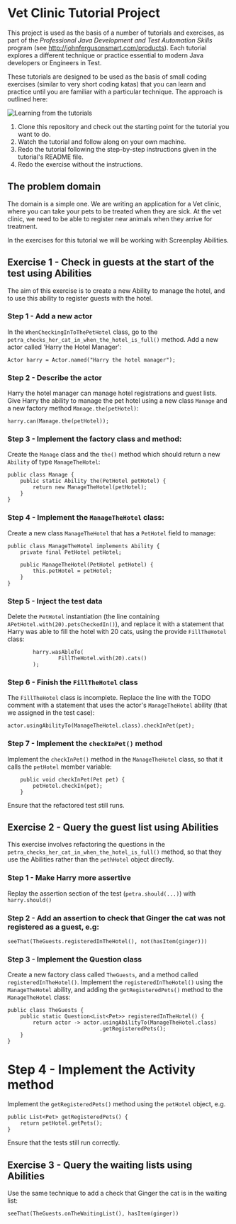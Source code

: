 # Vet Clinic Tutorial Project

This project is used as the basis of a number of tutorials and exercises, as part of the *Professional Java Development and Test Automation Skills* program (see http://johnfergusonsmart.com/products). Each tutorial explores a different technique or practice essential to modern Java developers or Engineers in Test. 

These tutorials are designed to be used as the basis of small coding exercises (similar to very short coding katas) that you can learn and practice until you are familiar with a particular technique. The approach is outlined here:

![Learning from the tutorials](src/documentation/images/tutorial-process.png)

1. Clone this repository and check out the starting point for the tutorial you want to do.
2. Watch the tutorial and follow along on your own machine.
3. Redo the tutorial following the step-by-step instructions given in the tutorial's README file.
4. Redo the exercise without the instructions.

## The problem domain

The domain is a simple one. We are writing an application for a Vet clinic, where you can take your pets to be treated when they are sick. At the vet clinic, we need to be able to register new animals when they arrive for treatment.

In the exercises for this tutorial we will be working with Screenplay Abilities.

## Exercise 1 - Check in guests at the start of the test using Abilities

The aim of this exercise is to create a new Ability to manage the hotel, and to use this ability to register guests with the hotel.

### Step 1 - Add a new actor

In the `WhenCheckingInToThePetHotel` class, go to the `petra_checks_her_cat_in_when_the_hotel_is_full()` method. Add a new actor called 'Harry the Hotel Manager':

```
Actor harry = Actor.named("Harry the hotel manager");
```

### Step 2 - Describe the actor

Harry the hotel manager can manage hotel registrations and guest lists. Give Harry the ability to manage the pet hotel using a new class `Manage` and a new factory method `Manage.the(petHotel)`:

```
harry.can(Manage.the(petHotel));
```

### Step 3 - Implement the factory class and method:

Create the `Manage` class and the `the()` method which should return a new `Ability` of type `ManageTheHotel`:

```
public class Manage {
    public static Ability the(PetHotel petHotel) {
        return new ManageTheHotel(petHotel);
    }
}
```

### Step 4 - Implement the `ManageTheHotel` class:

Create a new class `ManageTheHotel` that has a `PetHotel` field to manage:

```
public class ManageTheHotel implements Ability {
    private final PetHotel petHotel;

    public ManageTheHotel(PetHotel petHotel) {
        this.petHotel = petHotel;
    }
}
```

### Step 5 - Inject the test data
 
Delete the `PetHotel` instantiation (the line containing `APetHotel.with(20).petsCheckedIn()`), and replace it with a statement that Harry was able to fill the hotel with 20 cats, using the provide `FillTheHotel` class: 

```
        harry.wasAbleTo(
                FillTheHotel.with(20).cats()
        );
```

### Step 6 - Finish the `FillTheHotel` class

The `FillTheHotel` class is incomplete. Replace the line with the TODO comment with a statement that uses the actor's `ManageTheHotel` ability (that we assigned in the test case):

```
actor.usingAbilityTo(ManageTheHotel.class).checkInPet(pet);
```

### Step 7 - Implement the `checkInPet()` method  

Implement the `checkInPet()` method in the `ManageTheHotel` class, so that it calls the `petHotel` member variable:

```
    public void checkInPet(Pet pet) {
        petHotel.checkIn(pet);
    }
```

Ensure that the refactored test still runs.

## Exercise 2 - Query the guest list using Abilities

This exercise involves refactoring the questions in the `petra_checks_her_cat_in_when_the_hotel_is_full()` method, so that they use the Abilities rather than the `pethHotel` object directly.

### Step 1 - Make Harry more assertive

Replay the assertion section of the test (`petra.should(...)`) with `harry.should()`

### Step 2 - Add an assertion to check that Ginger the cat was not registered as a guest, e.g:

```
seeThat(TheGuests.registeredInTheHotel(), not(hasItem(ginger)))
```

### Step 3 - Implement the Question class

Create a new factory class called `TheGuests`, and a method called `registeredInTheHotel()`. Implement the `registeredInTheHotel()` using the `ManageTheHotel` ability, and adding the `getRegisteredPets()` method to the `ManageTheHotel` class:

```
public class TheGuests {
    public static Question<List<Pet>> registeredInTheHotel() {
        return actor -> actor.usingAbilityTo(ManageTheHotel.class)
                             .getRegisteredPets();
    }
}
```

# Step 4 - Implement the Activity method

Implement the `getRegisteredPets()` method using the `petHotel` object, e.g.

    public List<Pet> getRegisteredPets() {
        return petHotel.getPets();
    }

Ensure that the tests still run correctly.

## Exercise 3 - Query the waiting lists using Abilities

Use the same technique to add a check that Ginger the cat is in the waiting list:

```
seeThat(TheGuests.onTheWaitingList(), hasItem(ginger))
```
